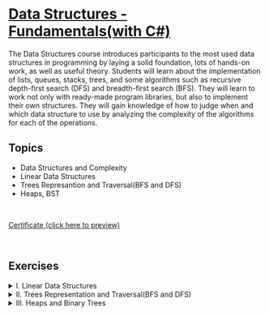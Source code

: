 # [Data Structures - Fundamentals(with C#)](https://softuni.bg/trainings/4266/data-structures-fundamentals-with-csharp-september-2023)

The Data Structures course introduces participants to the most used data structures in programming by laying a solid foundation, lots of hands-on work, as well as useful theory. Students will learn about the implementation of lists, queues, stacks, trees, and some algorithms such as recursive depth-first search (DFS) and breadth-first search (BFS). They will learn to work not only with ready-made program libraries, but also to implement their own structures. They will gain knowledge of how to judge when and which data structure to use by analyzing the complexity of the algorithms for each of the operations.


## Topics

- Data Structures and Complexity
- Linear Data Structures
- Trees Represantion and Traversal(BFS and DFS)
- Heaps, BST

&nbsp;

[Certificate (click here to preview)](https://softuni.bg/certificates/details/185483/2cdc21ac)

&nbsp;

## Exercises

<details>
    <summary>
        I. Linear Data Structures
    </summary>

1. [Lab](https://github.com/Krasipeace/SoftUni/tree/main/Data%20Structures%20-%20Fundamentals/01.%20Linear%20Data%20Structures%20-%20Lab)
2. [Exercise](https://github.com/Krasipeace/SoftUni/tree/main/Data%20Structures%20-%20Fundamentals/02.%20Linear%20Data%20Structures%20-%20Exercise)
</details>
<details>
    <summary>
        II. Trees Representation and Traversal(BFS and DFS)
    </summary>

1. [Lab](https://github.com/Krasipeace/SoftUni/tree/main/Data%20Structures%20-%20Fundamentals/03.Trees-Representation-and-Traversal-(BFS-DFS)%20-%20Lab)
2. [Exercise](https://github.com/Krasipeace/SoftUni/tree/main/Data%20Structures%20-%20Fundamentals/04.Trees-Representation-and-Traversal-(BFS-DFS)%20-%20Exercise)
</details>
<details>
    <summary>
        III. Heaps and Binary Trees 
    </summary>

1. [Lab](https://github.com/Krasipeace/SoftUni/tree/main/Data%20Structures%20-%20Fundamentals/05.Heaps-BST%20-%20Lab)
2. [Exercise](https://github.com/Krasipeace/SoftUni/tree/main/Data%20Structures%20-%20Fundamentals/06.Heaps-BST%20-%20Exercise)
</details>
